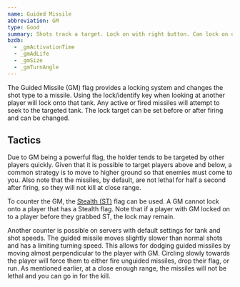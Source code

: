 ```yaml
---
name: Guided Missile
abbreviation: GM
type: Good
summary: Shots track a target. Lock on with right button. Can lock on or retarget after firing.
bzdb:
  - _gmActivationTime
  - _gmAdLife
  - _gmSize
  - _gmTurnAngle
---
```


The Guided Missile (GM) flag provides a locking system and changes the shot type to a missile. Using the lock/identify key when looking at another player will lock onto that tank. Any active or fired missiles will attempt to seek to the targeted tank. The lock target can be set before or after firing and can be changed.

## Tactics

Due to GM being a powerful flag, the holder tends to be targeted by other players quickly. Given that it is possible to target players above and below, a common strategy is to move to higher ground so that enemies must come to you. Also note that the missiles, by default, are not lethal for half a second after firing, so they will not kill at close range.

To counter the GM, the [Stealth (ST)](../stealth/) flag can be used. A GM cannot lock onto a player that has a Stealth flag. Note that if a player with GM locked on to a player before they grabbed ST, the lock may remain.

Another counter is possible on servers with default settings for tank and shot speeds. The guided missile moves slightly slower than normal shots and has a limiting turning speed. This allows for dodging guided missiles by moving almost perpendicular to the player with GM. Circling slowly towards the player will force them to either fire unguided missiles, drop their flag, or run. As mentioned earlier, at a close enough range, the missiles will not be lethal and you can go in for the kill.
